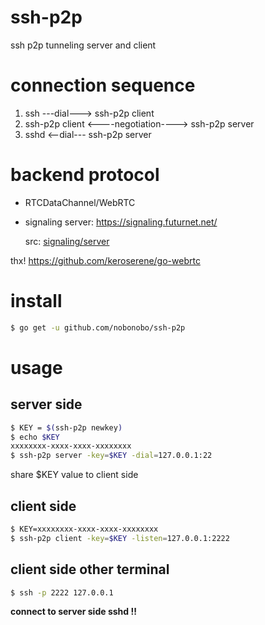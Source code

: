 # ssh-p2p
ssh p2p tunneling server and client

# connection sequence

1. ssh ---dial---> ssh-p2p client
2. ssh-p2p client <----negotiation----> ssh-p2p server
3. sshd <--dial--- ssh-p2p server

# backend protocol

- RTCDataChannel/WebRTC
- signaling server: https://signaling.futurnet.net/

  src: [signaling/server](https://github.com/nobonobo/p2pfw/tree/master/signaling/server)

thx! https://github.com/keroserene/go-webrtc

# install

```sh
$ go get -u github.com/nobonobo/ssh-p2p
```

# usage

## server side

```sh
$ KEY = $(ssh-p2p newkey)
$ echo $KEY
xxxxxxxx-xxxx-xxxx-xxxxxxxx
$ ssh-p2p server -key=$KEY -dial=127.0.0.1:22
```

share $KEY value to client side

## client side

```sh
$ KEY=xxxxxxxx-xxxx-xxxx-xxxxxxxx
$ ssh-p2p client -key=$KEY -listen=127.0.0.1:2222
```

## client side other terminal

```sh
$ ssh -p 2222 127.0.0.1
```

**connect to server side sshd !!**
